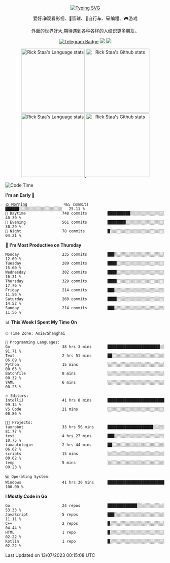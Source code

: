 <div align="center"> 

[![Typing SVG](https://readme-typing-svg.herokuapp.com?size=25&duration=2500&color=eeeeee&vCenter=true&width=200&height=40&lines=Hi+there+%F0%9F%91%8B%F0%9F%8F%BB;I'm+DanBai)](https://git.io/typing-svg)

爱好:🎬观看影视、🏀篮球、🚴自行车、💻编程、🎮游戏

外面的世界好大,期待遇到各种各样的人结识更多朋友。

[![Telegram Badge](https://img.shields.io/badge/-Telegram-blue?style=flat&logo=Telegram&logoColor=white)](https://t.me/danbai9420) 
[![](https://img.shields.io/badge/-Blog-brightgreen?style=flat&logo=Blogger&logoColor=white)](https://p00q.cn)
[![](https://img.shields.io/badge/-Email-red?style=flat&logo=Mail.Ru&logoColor=white)](mailto:danbai@88.com)
</div>

<!-- Light Mode -->
<div align="center"> 
<a href="https://github.com/anuraghazra/github-readme-stats#gh-light-mode-only">
<img height=200 src="https://github-readme-stats.vercel.app/api/top-langs/?username=danbai225&layout=compact&langs_count=10&hide_border=1&role=OWNER,COLLABORATOR#gh-light-mode-only" alt="Rick Staa's Language stats" />
</a>
<a href="https://github.com/anuraghazra/github-readme-stats#gh-light-mode-only">
<img height=200 src="https://github-readme-stats.vercel.app/api?username=danbai225&show_icons=true&count_private=true&line_height=28&hide_border=1&include_all_commits=true&card_width=450&role=OWNER,COLLABORATOR&exclude_repo=github-readme-stats#gh-light-mode-only" alt="Rick Staa's Github stats" />
</a>
</div>

<!-- Dark Mode -->
<div align="center"> 
<a href="https://github.com/anuraghazra/github-readme-stats#gh-dark-mode-only">
<img height=200 src="https://github-readme-stats.vercel.app/api/top-langs/?username=danbai225&layout=compact&langs_count=10&hide_border=1&role=OWNER,COLLABORATOR&theme=github_dark#gh-dark-mode-only" alt="Rick Staa's Language stats" />
</a>
<a href="https://github.com/anuraghazra/github-readme-stats#gh-dark-mode-only">
<img height=200 src="https://github-readme-stats.vercel.app/api?username=danbai225&show_icons=true&count_private=true&line_height=28&hide_border=1&include_all_commits=true&card_width=450&role=OWNER,COLLABORATOR&exclude_repo=github-readme-stats&theme=github_dark#gh-dark-mode-only" alt="Rick Staa's Github stats" />
</a>
</div>

<!--START_SECTION:waka-->
![Code Time](http://img.shields.io/badge/Code%20Time-599%20hrs%2057%20mins-blue)

**I'm an Early 🐤** 

```text
🌞 Morning                465 commits         ██████░░░░░░░░░░░░░░░░░░░   25.11 % 
🌆 Daytime                748 commits         ██████████░░░░░░░░░░░░░░░   40.39 % 
🌃 Evening                561 commits         ████████░░░░░░░░░░░░░░░░░   30.29 % 
🌙 Night                  78 commits          █░░░░░░░░░░░░░░░░░░░░░░░░   04.21 % 
```
📅 **I'm Most Productive on Thursday** 

```text
Monday                   235 commits         ███░░░░░░░░░░░░░░░░░░░░░░   12.69 % 
Tuesday                  289 commits         ████░░░░░░░░░░░░░░░░░░░░░   15.60 % 
Wednesday                302 commits         ████░░░░░░░░░░░░░░░░░░░░░   16.31 % 
Thursday                 329 commits         ████░░░░░░░░░░░░░░░░░░░░░   17.76 % 
Friday                   214 commits         ███░░░░░░░░░░░░░░░░░░░░░░   11.56 % 
Saturday                 269 commits         ████░░░░░░░░░░░░░░░░░░░░░   14.52 % 
Sunday                   214 commits         ███░░░░░░░░░░░░░░░░░░░░░░   11.56 % 
```


📊 **This Week I Spent My Time On** 

```text
🕑︎ Time Zone: Asia/Shanghai

💬 Programming Languages: 
Go                       38 hrs 3 mins       ███████████████████████░░   91.71 % 
Text                     2 hrs 51 mins       ██░░░░░░░░░░░░░░░░░░░░░░░   06.89 % 
Python                   15 mins             ░░░░░░░░░░░░░░░░░░░░░░░░░   00.63 % 
Batchfile                8 mins              ░░░░░░░░░░░░░░░░░░░░░░░░░   00.32 % 
YAML                     6 mins              ░░░░░░░░░░░░░░░░░░░░░░░░░   00.25 % 

🔥 Editors: 
IntelliJ                 41 hrs 8 mins       █████████████████████████   99.14 % 
VS Code                  21 mins             ░░░░░░░░░░░░░░░░░░░░░░░░░   00.86 % 

🐱‍💻 Projects: 
taxrobot                 33 hrs 56 mins      ████████████████████░░░░░   81.77 % 
test                     4 hrs 27 mins       ███░░░░░░░░░░░░░░░░░░░░░░   10.75 % 
taxautologin             2 hrs 44 mins       ██░░░░░░░░░░░░░░░░░░░░░░░   06.62 % 
scripts                  15 mins             ░░░░░░░░░░░░░░░░░░░░░░░░░   00.62 % 
temp                     5 mins              ░░░░░░░░░░░░░░░░░░░░░░░░░   00.23 % 

💻 Operating System: 
Windows                  41 hrs 30 mins      █████████████████████████   100.00 % 
```

**I Mostly Code in Go** 

```text
Go                       24 repos            █████████████░░░░░░░░░░░░   53.33 % 
JavaScript               5 repos             ███░░░░░░░░░░░░░░░░░░░░░░   11.11 % 
C++                      2 repos             █░░░░░░░░░░░░░░░░░░░░░░░░   04.44 % 
HTML                     1 repo              █░░░░░░░░░░░░░░░░░░░░░░░░   02.22 % 
Kotlin                   1 repo              █░░░░░░░░░░░░░░░░░░░░░░░░   02.22 % 
```




 Last Updated on 13/07/2023 00:15:08 UTC
<!--END_SECTION:waka-->

